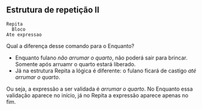 ## Estrutura de repetição II
```
Repita
  Bloco
Ate expressao  
``` 
Qual a diferença desse comando para o Enquanto?
- Enquanto fulano *não arrumar o quarto*, não poderá sair para brincar. Somente após arruamr o quarto estará liberado.
- Já na estrutura Repita a lógica é diferente: o fulano ficará de castigo *até arrumar o quarto*.

Ou seja, a expressão a ser validada é *arrumar o quarto*. No Enquanto essa validação aparece no início,
já no Repita a expressão aparece apenas no fim.

